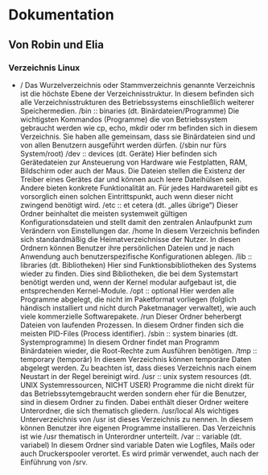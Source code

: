 # Dokumentation
## Von Robin und Elia

### Verzeichnis Linux
- /
Das Wurzelverzeichnis oder Stammverzeichnis genannte Verzeichnis ist die höchste Ebene der Verzeichnisstruktur. In diesem befinden sich alle Verzeichnisstrukturen des Betriebssystems einschließlich weiterer Speichermedien.
/bin :: binaries (dt. Binärdateien/Programme)
Die wichtigsten Kommandos (Programme) die von Betriebssystem gebraucht werden wie cp, echo, mkdir oder rm befinden sich in diesem Verzeichnis. Sie haben alle gemeinsam, dass sie Binärdateien sind und von allen Benutzern ausgeführt werden dürfen. (/sbin nur fürs System/root)
/dev :: devices (dt. Geräte)
Hier befinden sich Gerätedateien zur Ansteuerung von Hardware wie Festplatten, RAM, Bildschirm oder auch der Maus. Die Dateien stellen die Existenz der Treiber eines Gerätes dar und können auch leere Dateihülsen sein. Andere bieten konkrete Funktionalität an. Für jedes Hardwareteil gibt es vorsorglich einen solchen Eintrittspunkt, auch wenn dieser nicht zwingend benötigt wird.
/etc :: et cetera (dt. „alles übrige“)
Dieser Ordner beinhaltet die meisten systemweit gültigen Konfigurationsdateien und stellt damit den zentralen Anlaufpunkt zum Verändern von Einstellungen dar.
/home
In diesem Verzeichnis befinden sich standardmäßig die Heimatverzeichnisse der Nutzer. In diesen Ordnern können Benutzer ihre persönlichen Dateien und je nach Anwendung auch benutzerspezifische Konfigurationen ablegen.
/lib :: libraries (dt. Bibliotheken)
Hier sind Funktionsbibliotheken des Systems wieder zu finden. Dies sind Bibliotheken, die bei dem Systemstart benötigt werden und, wenn der Kernel modular aufgebaut ist, die entsprechenden Kernel-Module.
/opt :: optional
Hier werden alle Programme abgelegt, die nicht im Paketformat vorliegen (folglich händisch installiert und nicht durch Paketmanager verwaltet), wie auch viele kommerzielle Softwarepakete.
/run
Dieser Ordner beherbergt Dateien von laufenden Prozessen. In diesem Ordner finden sich die meisten PID-Files (Process identifier).
/sbin :: system binaries (dt. Systemprogramme)
In diesem Ordner findet man Programm Binärdateien wieder, die Root-Rechte zum Ausführen benötigen.
/tmp :: temporary (temporär)
In diesem Verzeichnis können temporäre Daten abgelegt werden. Zu beachten ist, dass dieses Verzeichnis nach einem Neustart in der Regel bereinigt wird.
/usr :: unix system resources (dt. UNIX Systemressourcen, NICHT USER)
Programme die nicht direkt für das Betriebssytemgebraucht werden sondern eher für die Benutzer, sind in diesem Ordner zu finden. Dabei enthält dieser Ordner weitere Unterordner, die sich thematisch gliedern.
/usr/local
Als wichtiges Unterverzeichnis von /usr ist dieses Verzeichnis zu nennen. In diesem können Benutzer ihre eigenen Programme installieren. Das Verzeichnis ist wie /usr thematisch in Unterordner unterteilt.
/var :: variable (dt. variabel)
In diesem Ordner sind variable Daten wie Logfiles, Mails oder auch Druckerspooler verortet. Es wird primär verwendet, auch nach der Einführung von /srv.


